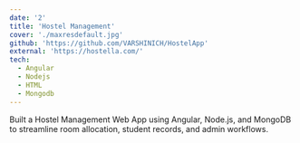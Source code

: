 ```yaml
---
date: '2'
title: 'Hostel Management'
cover: './maxresdefault.jpg'
github: 'https://github.com/VARSHINICH/HostelApp'
external: 'https://hostella.com/'
tech:
  - Angular
  - Nodejs
  - HTML
  - Mongodb
---
```


Built a Hostel Management Web App using Angular, Node.js, and MongoDB to streamline room allocation, student records, and admin workflows.
